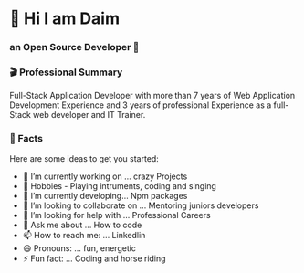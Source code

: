 # 🙌 Hi I am Daim
### an Open Source Developer 🔬

### 🎬 Professional Summary
Full-Stack Application Developer with more than 7 years of Web Application Development Experience and 3 years of professional Experience as a full-Stack web developer and IT Trainer.

###  🎁 Facts

Here are some ideas to get you started:

- 🔭 I’m currently working on ... crazy Projects
- 🎈  Hobbies - Playing intruments, coding and singing
- 🌱 I’m currently developing... Npm packages 
- 👯 I’m looking to collaborate on ... Mentoring juniors developers
- 🤔 I’m looking for help with ... Professional Careers
- 💬 Ask me about ... How to code 
- 📫 How to reach me: ...  Linkedlin
- 😄 Pronouns: ... fun, energetic
- ⚡ Fun fact: ... Coding and horse riding

## 
